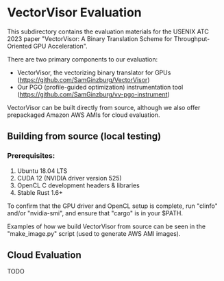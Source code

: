 # VectorVisor Evaluation

This subdirectory contains the evaluation materials for the USENIX ATC 2023 paper "VectorVisor: A Binary Translation Scheme for Throughput-Oriented GPU Acceleration".

There are two primary components to our evaluation:
- VectorVisor, the vectorizing binary translator for GPUs (https://github.com/SamGinzburg/VectorVisor)
- Our PGO (profile-guided optimization) instrumentation tool (https://github.com/SamGinzburg/vv-pgo-instrument)

VectorVisor can be built directly from source, although we also offer prepackaged Amazon AWS AMIs for cloud evaluation.

## Building from source (local testing)

### Prerequisites:
1. Ubuntu 18.04 LTS
2. CUDA 12 (NVIDIA driver version 525)
3. OpenCL C development headers & libraries
4. Stable Rust 1.6+

To confirm that the GPU driver and OpenCL setup is complete, run "clinfo" and/or "nvidia-smi", and ensure that "cargo" is in your $PATH.

Examples of how we build VectorVisor from source can be seen in the "make_image.py" script (used to generate AWS AMI images).

## Cloud Evaluation

TODO
